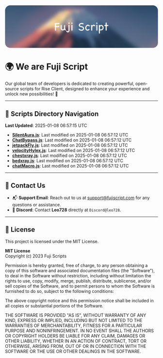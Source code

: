 ![Banner](.github/b.webp)

# 🌍 **We are Fuji Script**

Our global team of developers is dedicated to creating powerful, open-source scripts for Rise Client, designed to enhance your experience and unlock new possibilities! 🌟

---
<!-- SCRIPTS_NAVIGATION_START -->
## 📂 **Scripts Directory Navigation**

**Last Updated**: 2025-01-08 06:57:15 UTC

- **[SilentAura.js](scripts/SilentAura.js)**: Last modified on 2025-01-08 06:57:12 UTC
- **[ChatBypass.js](scripts/ChatBypass.js)**: Last modified on 2025-01-08 06:57:12 UTC
- **[jetpackFly.js](scripts/jetpackFly.js)**: Last modified on 2025-01-08 06:57:12 UTC
- **[velocityHylex.js](scripts/velocityHylex.js)**: Last modified on 2025-01-08 06:57:12 UTC
- **[chestxray.js](scripts/chestxray.js)**: Last modified on 2025-01-08 06:57:12 UTC
- **[bedxray.js](scripts/bedxray.js)**: Last modified on 2025-01-08 06:57:12 UTC
- **[chatMacro.js](scripts/chatMacro.js)**: Last modified on 2025-01-08 06:57:12 UTC

<!-- SCRIPTS_NAVIGATION_END -->

---

## 💬 **Contact Us**  
- 📬 **Support Email**: Reach out to us at [support@fujiscript.com](mailto:support@fujiscript.com) for any questions or assistance.  
- 💬 **Discord**: Contact **Leo728** directly at `Discord@leo728`.

---

## 📜 **License**

This project is licensed under the MIT License.  

**MIT License**  
Copyright (c) 2023 Fuji Scripts  

Permission is hereby granted, free of charge, to any person obtaining a copy of this software and associated documentation files (the "Software"), to deal in the Software without restriction, including without limitation the rights to use, copy, modify, merge, publish, distribute, sublicense, and/or sell copies of the Software, and to permit persons to whom the Software is furnished to do so, subject to the following conditions:  

The above copyright notice and this permission notice shall be included in all copies or substantial portions of the Software.  

THE SOFTWARE IS PROVIDED "AS IS", WITHOUT WARRANTY OF ANY KIND, EXPRESS OR IMPLIED, INCLUDING BUT NOT LIMITED TO THE WARRANTIES OF MERCHANTABILITY, FITNESS FOR A PARTICULAR PURPOSE AND NONINFRINGEMENT. IN NO EVENT SHALL THE AUTHORS OR COPYRIGHT HOLDERS BE LIABLE FOR ANY CLAIM, DAMAGES OR OTHER LIABILITY, WHETHER IN AN ACTION OF CONTRACT, TORT OR OTHERWISE, ARISING FROM, OUT OF OR IN CONNECTION WITH THE SOFTWARE OR THE USE OR OTHER DEALINGS IN THE SOFTWARE.  
